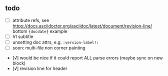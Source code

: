 ## todo

- [ ] attribute refs, see
      https://docs.asciidoctor.org/asciidoc/latest/document/revision-line/ bottom
      `{docdate}` example
- [ ] h1 subtitle
- [ ] unsetting doc attrs, e.g. `:version-label!:`
- [ ] soon: multi-file non corner painting
- [√] would be nice if it could report ALL parse errors (maybe sync on new block)
- [√] revision line for header
